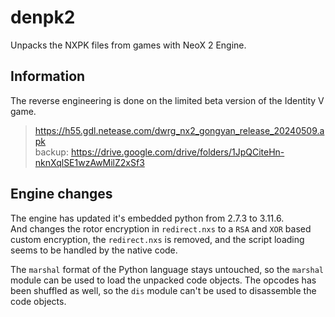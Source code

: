 # denpk2

Unpacks the NXPK files from games with NeoX 2 Engine.

## Information

The reverse engineering is done on the limited beta version of the Identity V game.

> https://h55.gdl.netease.com/dwrg_nx2_gongyan_release_20240509.apk  
> backup: https://drive.google.com/drive/folders/1JpQCiteHn-nknXqlSE1wzAwMilZ2xSf3

## Engine changes

The engine has updated it's embedded python from 2.7.3 to 3.11.6.  
And changes the rotor encryption in `redirect.nxs` to a `RSA` and `XOR` based custom encryption,
the `redirect.nxs` is removed, and the script loading seems to be handled by the native code.

The `marshal` format of the Python language stays untouched,
so the `marshal` module can be used to load the unpacked code objects.
The opcodes has been shuffled as well, so the `dis` module can't be used to disassemble the code objects.
